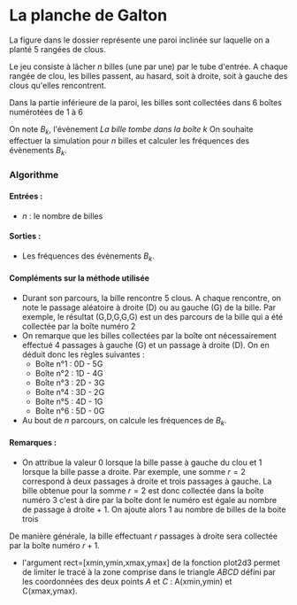 # La planche de Galton

La figure dans le dossier représente une paroi inclinée sur laquelle on a planté 5 rangées de clous.

Le jeu consiste à lâcher $n$ billes (une par une) par le tube d'entrée. A chaque rangée de clou, les billes passent, au hasard, soit à droite, soit à gauche des clous qu'elles rencontrent.

Dans la partie inférieure de la paroi, les billes sont collectées dans $6$ boîtes numérotées de 1 à 6

On note $B_{k}$, l'évènement *La bille tombe dans la boîte k*
On souhaite effectuer la simulation pour $n$ billes et calculer les fréquences des évènements $B_{k}$.


### Algorithme
#### Entrées :
  - $n$ : le nombre de billes

#### Sorties :
  - Les fréquences des évènements $B_{k}$.

#### Compléments sur la méthode utilisée
- Durant son parcours, la bille rencontre 5 clous. A chaque rencontre, on note le passage aléatoire à droite (D) ou au gauche (G) de la bille.
Par exemple, le résultat (G,D,G,G,G) est un des parcours de la bille qui a été collectée par la boîte numéro 2
- On remarque que les billes collectées par la boîte ont nécessairement effectué 4 passages à gauche (G) et un passage à droite (D). On en déduit donc les règles suivantes :
  - Boîte n°1 : 0D - 5G
  - Boîte n°2 : 1D - 4G
  - Boîte n°3 : 2D - 3G
  - Boîte n°4 : 3D - 2G
  - Boîte n°5 : 4D - 1G
  - Boîte n°6 : 5D - 0G   
- Au bout de $n$ parcours, on calcule les fréquences de $B_{k}$.

#### Remarques :
- On attribue la valeur 0 lorsque la bille passe à gauche du clou et 1 lorsque la bille passe a droite.
Par exemple, une somme $r = 2$ correspond à deux passages à droite et trois passages à gauche. La bille obtenue pour la somme $r=2$ est donc collectée dans la boîte numéro 3 c'est à dire par la boîte dont le numéro est égale au nombre de passage à droite + 1.
On ajoute alors 1 au nombre de billes de la boite trois

De manière générale, la bille effectuant $r$ passages à droite sera collectée par la boîte numéro $r+1$.

- l'argument rect=[xmin,ymin,xmax,ymax] de la fonction plot2d3 permet de limiter le tracé à la zone comprise dans le triangle $ABCD$ défini par les coordonnées des deux points $A$ et $C$ : A(xmin,ymin) et C(xmax,ymax).  
